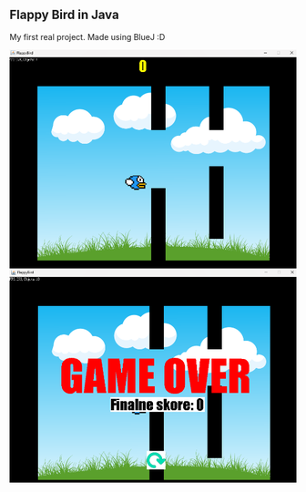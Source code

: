## Flappy Bird in Java
My first real project. Made using BlueJ :D

![Flappy-bird Screenshot](FB-screenshot1.png)
![Flappy-bird Game-over-screen](FB-screenshot2.png)
